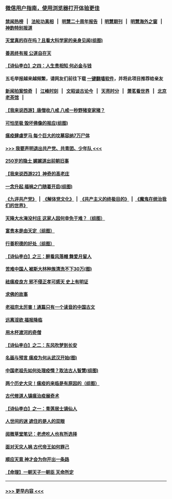 ### [微信用户指南，使用浏览器打开体验更佳](https://github.com/gfw-breaker/banned-news1/blob/master/indexes/wechat-guide.md?t=0)
#### [禁闻热榜](热点新闻.md?t=0)  &nbsp;&nbsp;|&nbsp;&nbsp; [法轮功真相](https://github.com/gfw-breaker/truth/blob/master/README.md?t=0) &nbsp;&nbsp;|&nbsp;&nbsp; [明慧二十周年报告](https://github.com/gfw-breaker/mh-reports/blob/master/README.md?t=0) &nbsp;&nbsp;|&nbsp;&nbsp;[明慧期刊](https://github.com/gfw-breaker/mh-qikan) &nbsp;&nbsp;|&nbsp;&nbsp; [明慧海外之窗](https://github.com/gfw-breaker/mh-news/blob/master/README.md?t=0) &nbsp;&nbsp;|&nbsp;&nbsp; [神韵特别报道](https://github.com/gfw-breaker/mh-news/blob/master/shenyun.md?t=0)
#### [天堂真的存在吗？且看大科学家的亲身见闻(组图)](../pages/prog647/a102770666.md?t=02070155) 
#### [善恶终有报 公道自在天](../pages/prog647/a102770617.md?t=02070155) 
#### [【诗仙李白】之四：人生贵相知 何必金与钱](../pages/prog647/a102770505.md?t=02070155) 
#### 五毛举报越来越频繁，请网友们前往下载 [一键翻墙软件](https://github.com/gfw-breaker/ssr-accounts)，并将此项目推荐给亲友
#### [新闻拍案惊奇](https://github.com/gfw-breaker/banned-news1/blob/master/pages/link4.md) &nbsp;&nbsp;|&nbsp;&nbsp; [江峰时刻](https://github.com/gfw-breaker/banned-news1/blob/master/pages/link4.md) &nbsp;&nbsp;|&nbsp;&nbsp; [文昭谈古论今](https://github.com/gfw-breaker/banned-news1/blob/master/pages/link4.md) &nbsp;&nbsp;|&nbsp;&nbsp; [天亮时分](https://github.com/gfw-breaker/banned-news1/blob/master/pages/link4.md) &nbsp;&nbsp;|&nbsp;&nbsp; [萧茗看世界](https://github.com/gfw-breaker/banned-news1/blob/master/pages/link4.md) &nbsp;&nbsp;|&nbsp;&nbsp; [北京老茶馆](https://github.com/gfw-breaker/banned-news1/blob/master/pages/link4.md) &nbsp;&nbsp;|&nbsp;&nbsp; 
#### [【我来说西游】唐僧收八戒 八戒一秒野猪变家猪？](../pages/prog647/a102770528.md?t=02070155) 
#### [可怕至极 毁坏佛像的报应(组图)](../pages/prog647/a102769779.md?t=02070155) 
#### [瘟疫肆虐罗马 每个巨大的坟墓容纳7万尸体](../pages/prog647/a102769736.md?t=02070155) 
#### [>>> 我要声明退出共产党、共青团、少年队 <<<](https://github.com/begood0513/goodnews/blob/master/quit/letter.md) 
#### [250岁的隐士 娓娓道出前朝旧事](../pages/prog647/a102769724.md?t=02070155) 
#### [【我来说西游22】神奇的高老庄](../pages/prog647/a102769588.md?t=02070155) 
#### [一念升起 福祸之门随着开启(组图)](../pages/prog647/a102768825.md?t=02070155) 
#### [《九评共产党》](https://github.com/begood0513/9ping.md/blob/master/README.md) &nbsp;|&nbsp; [《解体党文化》](../../../../jtdwh.md/blob/master/README.md)  &nbsp;|&nbsp; [《共产主义的终极目的》](../../../../gczydzjmd.md/blob/master/README.md) &nbsp;|&nbsp; [《魔鬼在统治我们的世界》](../../../../mgztzwmdsj.md/blob/master/README.md) 
#### [天降大水淹没村庄 这家人因何幸免于难？（组图）](../pages/prog647/a102768813.md?t=02070155) 
#### [富贵本是由天定（组图）](../pages/prog647/a102767839.md?t=02070155) 
#### [行善积德的好处（组图）](../pages/prog647/a102767818.md?t=02070155) 
#### [【诗仙李白】之三：醉看风落帽 舞爱月留人](../pages/prog647/a102767267.md?t=02070155) 
#### [苦难中国人 被斯大林种族清洗不下30万(图)](../pages/prog647/a102767355.md?t=02070155) 
#### [祛瘟疫良方 邪不侵正孝可感天 史上有明证](../pages/prog647/a102766434.md?t=02070155) 
#### [求佛的故事](../pages/prog647/a102766422.md?t=02070155) 
#### [老祖宗太厉害！通篇只有一个读音的中国古文](../pages/prog647/a102766206.md?t=02070155) 
#### [远离淫欲 福报降临](../pages/prog647/a102765378.md?t=02070155) 
#### [用木杯渡河的奇僧](../pages/prog647/a102765363.md?t=02070155) 
#### [【诗仙李白】之二：东风吹梦到长安](../pages/prog647/a102765209.md?t=02070155) 
#### [名画与预言 瘟疫为何从武汉开始(图)](../pages/prog647/a102764474.md?t=02070155) 
#### [中国老祖先如何处理疫情？取法古人智慧(组图)](../pages/prog647/a102764472.md?t=02070155) 
#### [两个历史大灾！瘟疫的来临是有原因的（组图）](../pages/prog647/a102764462.md?t=02070155) 
#### [古代修道人镇瘟治疫展奇术](../pages/prog647/a102764286.md?t=02070155) 
#### [【诗仙李白】之一：青莲居士谪仙人](../pages/prog647/a102764251.md?t=02070155) 
#### [人世间的迷 遮住的是人的双眼](../pages/prog647/a102763589.md?t=02070155) 
#### [阅微草堂笔记：老虎吃人也有所选择](../pages/prog647/a102763565.md?t=02070155) 
#### [面对天灾人祸 古代帝王如何罪己](../pages/prog647/a102762583.md?t=02070155) 
#### [顺应天意 神才会为你开出一条路](../pages/prog647/a102762633.md?t=02070155) 
#### [【命理】一朝天子一朝臣 天命所定](../pages/prog647/a102762621.md?t=02070155) 

----
#### [ >>> 更早内容 <<< ](../indexes/prog647-earlier.md)
